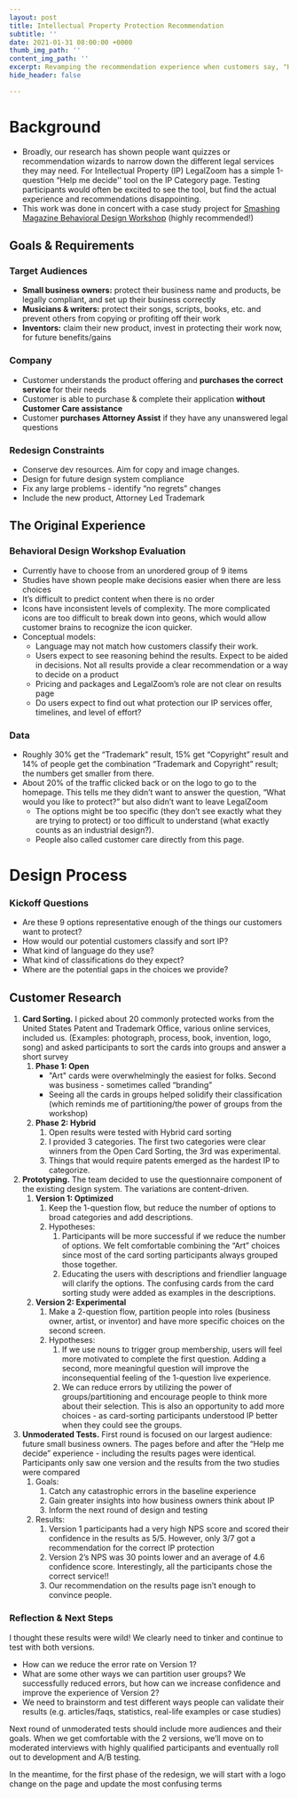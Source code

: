```yaml
---
layout: post
title: Intellectual Property Protection Recommendation
subtitle: ''
date: 2021-01-31 08:00:00 +0000
thumb_img_path: ''
content_img_path: ''
excerpt: Revamping the recommendation experience when customers say, "Help me decide"
hide_header: false

---
```

# Background

* Broadly, our research has shown people want quizzes or recommendation wizards to narrow down the different legal services they may need. For Intellectual Property (IP) LegalZoom has a simple 1-question “Help me decide'' tool on the IP Category page. Testing participants would often be excited to see the tool, but find the actual experience and recommendations disappointing.
* This work was done in concert with a case study project for [Smashing Magazine Behavioral Design Workshop](https://smashingconf.com/online-workshops/workshops/susan-guthrie-weinschenk) (highly recommended!)

## Goals & Requirements

### Target Audiences

* **Small business owners:** protect their business name and products, be legally compliant, and set up their business correctly
* **Musicians & writers:** protect their songs, scripts, books, etc. and prevent others from copying or profiting off their work
* **Inventors:** claim their new product, invest in protecting their work now, for future benefits/gains

### Company

* Customer understands the product offering and **purchases the correct service** for their needs
* Customer is able to purchase & complete their application **without Customer Care assistance**
* Customer **purchases Attorney Assist** if they have any unanswered legal questions

### Redesign Constraints

* Conserve dev resources. Aim for copy and image changes. 
* Design for future design system compliance
* Fix any large problems - identify “no regrets” changes
* Include the new product, Attorney Led Trademark

## The Original Experience

### Behavioral Design Workshop Evaluation

* Currently have to choose from an unordered group of 9 items
* Studies have shown people make decisions easier when there are less choices
* It’s difficult to predict content when there is no order
* Icons have inconsistent levels of complexity. The more complicated icons are too difficult to break down into geons, which would allow customer brains to recognize the icon quicker.
* Conceptual models:
  * Language may not match how customers classify their work.
  * Users expect to see reasoning behind the results. Expect to be aided in decisions. Not all results provide a clear recommendation or a way to decide on a product
  * Pricing and packages and LegalZoom’s role are not clear on results page
  * Do users expect to find out what protection our IP services offer, timelines, and level of effort?

### Data

* Roughly 30% get the “Trademark” result, 15% get “Copyright” result and 14% of people get the combination “Trademark and Copyright” result; the numbers get smaller from there.
* About 20% of the traffic clicked back or on the logo to go to the homepage. This tells me they didn’t want to answer the question, “What would you like to protect?” but also didn’t want to leave LegalZoom
  * The options might be too specific (they don’t see exactly what they are trying to protect) or too difficult to understand (what exactly counts as an industrial design?).
  * People also called customer care directly from this page.

# Design Process

### Kickoff Questions

* Are these 9 options representative enough of the things our customers want to protect?
* How would our potential customers classify and sort IP?
* What kind of language do they use?
* What kind of classifications do they expect?
* Where are the potential gaps in the choices we provide?

## Customer Research

1. **Card Sorting.** I picked about 20 commonly protected works from the United States Patent and Trademark Office, various online services, included us. (Examples: photograph, process, book, invention, logo, song) and asked participants to sort the cards into groups and answer a short survey
   1. **Phase 1: Open**
      * "Art" cards were overwhelmingly the easiest for folks. Second was business - sometimes called “branding”
      * Seeing all the cards in groups helped solidify their classification (which reminds me of partitioning/the power of groups from the workshop)
   2. **Phase 2: Hybrid**
      1. Open results were tested with Hybrid card sorting
      2. I provided 3 categories. The first two categories were clear winners from the Open Card Sorting, the 3rd was experimental.
      3. Things that would require patents emerged as the hardest IP to categorize.
2. **Prototyping.** The team decided to use the questionnaire component of the existing design system. The variations are content-driven.
   1. **Version 1: Optimized**
      1. Keep the 1-question flow, but reduce the number of options to broad categories and add descriptions.
      2. Hypotheses:
         1. Participants will be more successful if we reduce the number of options. We felt comfortable combining the “Art” choices since most of the card sorting participants always grouped those together.
         2. Educating the users with descriptions and friendlier language will clarify the options. The confusing cards from the card sorting study were added as examples in the descriptions.
   2. **Version 2: Experimental**
      1. Make a 2-question flow, partition people into roles (business owner, artist, or inventor) and have more specific choices on the second screen.
      2. Hypotheses:
         1. If we use nouns to trigger group membership, users will feel more motivated to complete the first question. Adding a second, more meaningful question will improve the inconsequential feeling of the 1-question live experience.
         2. We can reduce errors by utilizing the power of groups/partitioning and encourage people to think more about their selection. This is also an opportunity to add more choices - as card-sorting participants understood IP better when they could see the groups.
3. **Unmoderated Tests.** First round is focused on our largest audience: future small business owners. The pages before and after the “Help me decide” experience - including the results pages were identical. Participants only saw one version and the results from the two studies were compared
   1. Goals:
      1. Catch any catastrophic errors in the baseline experience
      2. Gain greater insights into how business owners think about IP
      3. Inform the next round of design and testing
   2. Results:
      1. Version 1 participants had a very high NPS score and scored their confidence in the results as 5/5. However, only 3/7 got a recommendation for the correct IP protection
      2. Version 2’s NPS was 30 points lower and an average of 4.6 confidence score. Interestingly, all the participants chose the correct service!!
      3. Our recommendation on the results page isn’t enough to convince people.

### Reflection & Next Steps

I thought these results were wild! We clearly need to tinker and continue to test with both versions.

* How can we reduce the error rate on Version 1?
* What are some other ways we can partition user groups? We successfully reduced errors, but how can we increase confidence and improve the experience of Version 2?
* We need to brainstorm and test different ways people can validate their results (e.g. articles/faqs, statistics, real-life examples or case studies)

Next round of unmoderated tests should include more audiences and their goals. When we get comfortable with the 2 versions, we’ll move on to moderated interviews with highly qualified participants and eventually roll out to development and A/B testing.

In the meantime, for the first phase of the redesign, we will start with a logo change on the page and update the most confusing terms